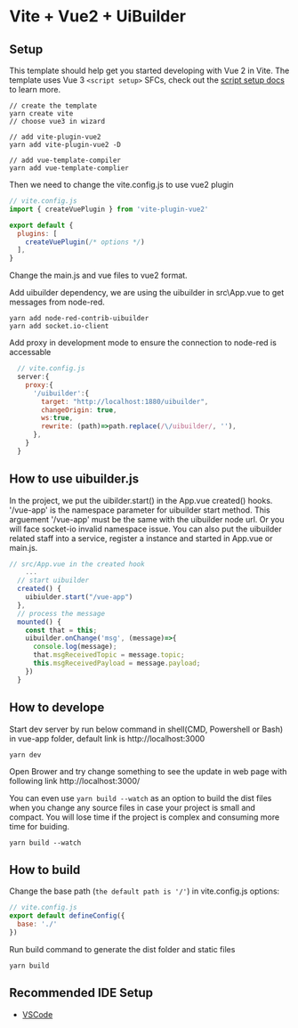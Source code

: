 # Vite + Vue2 + UiBuilder

## Setup
This template should help get you started developing with Vue 2 in Vite. The template uses Vue 3 `<script setup>` SFCs, check out the [script setup docs](https://v3.vuejs.org/api/sfc-script-setup.html#sfc-script-setup) to learn more.

    // create the template
    yarn create vite
    // choose vue3 in wizard

    // add vite-plugin-vue2
    yarn add vite-plugin-vue2 -D

    // add vue-template-compiler
    yarn add vue-template-complier


Then we need to change the vite.config.js to use vue2 plugin
```javascript
// vite.config.js
import { createVuePlugin } from 'vite-plugin-vue2'

export default {
  plugins: [
    createVuePlugin(/* options */)
  ],
}
```

Change the main.js and vue files to vue2 format.

Add uibuilder dependency, we are using the uibuilder in src\App.vue to get messages from node-red.

    yarn add node-red-contrib-uibuilder
    yarn add socket.io-client

Add proxy in development mode to ensure the connection to node-red is accessable

```javascript
  // vite.config.js
  server:{
    proxy:{
      '/uibuilder':{
        target: "http://localhost:1880/uibuilder",
        changeOrigin: true,
        ws:true,
        rewrite: (path)=>path.replace(/\/uibuilder/, ''),
      },
    }
  }
```
## How to use uibuilder.js
In the project, we put the uibilder.start() in the App.vue created() hooks. '/vue-app' is the namespace parameter for uibuilder start method. This arguement '/vue-app' must be the same with the uibuilder node url. Or you will face socket-io invalid namespace issue.
You can also put the uibuilder related staff into a service, register a instance and started in App.vue or main.js.
```javascript
// src/App.vue in the created hook
    ...
  // start uibuilder
  created() {
    uibiulder.start("/vue-app")
  },
  // process the message
  mounted() {
    const that = this;
    uibuilder.onChange('msg', (message)=>{
      console.log(message);
      that.msgReceivedTopic = message.topic;
      this.msgReceivedPayload = message.payload;
    })
  }
```

## How to develope
Start dev server by run below command in shell(CMD, Powershell or Bash) in vue-app folder, default link is http://localhost:3000

    yarn dev

Open Brower and try change something to see the update in web page with following link http://localhost:3000/

You can even use `yarn build --watch` as an option to build the dist files when you change any source files in case your project is small and compact. You will lose time if the project is complex and consuming more time for buiding.
```
yarn build --watch
```

## How to build
Change the base path (`the default path is '/'`) in vite.config.js options:
```javascript
// vite.config.js
export default defineConfig({
  base: './'
})
```
Run build command to generate the dist folder and static files
```
yarn build
```

## Recommended IDE Setup

- [VSCode](https://code.visualstudio.com/)
